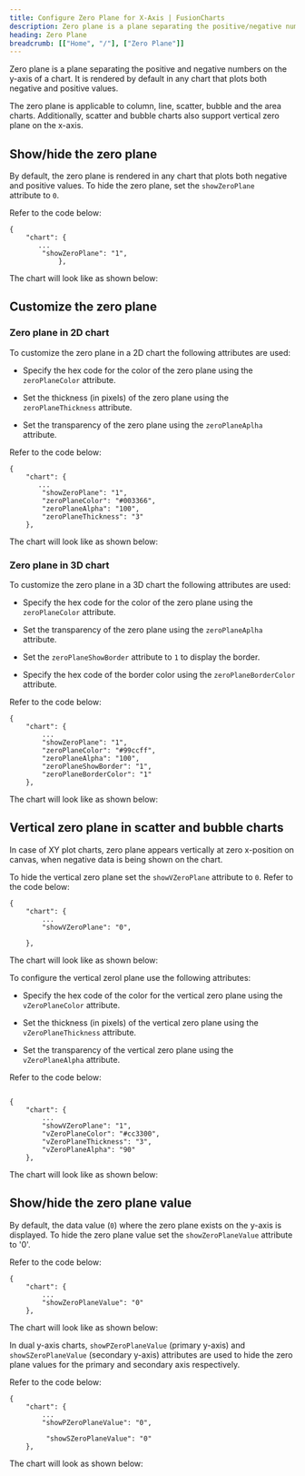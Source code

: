 ```yaml
---
title: Configure Zero Plane for X-Axis | FusionCharts
description: Zero plane is a plane separating the positive/negative numbers on the y-axis. The zero plane appears in the column, line, scatter, bubble charts.
heading: Zero Plane
breadcrumb: [["Home", "/"], ["Zero Plane"]]
---
```


Zero plane is a plane separating the positive and negative numbers on the y-axis of a chart. It is rendered by default in any chart that plots both negative and positive values.

The zero plane is applicable to column, line, scatter, bubble and the area charts. Additionally, scatter and bubble charts also support vertical zero plane on the x-axis.

## Show/hide the zero plane

By default, the zero plane is rendered in any chart that plots both negative and positive values.  To hide the zero plane, set the `showZeroPlane	` attribute to `0`. 

Refer to the code below:

```
{
    "chart": {
       ...
        "showZeroPlane": "1",
            },
 ```

The chart will look like as shown below:

<chart>

## Customize the zero plane

### Zero plane in 2D chart

To customize the zero plane in a  2D chart the  following attributes are used:

* Specify the hex code for the color of the  zero plane using the `zeroPlaneColor` attribute.

* Set the thickness (in pixels) of the zero plane using the `zeroPlaneThickness` attribute.

* Set the transparency of the zero plane using the `zeroPlaneAplha` attribute.

Refer to the code below:

```
{
    "chart": {
       ...
        "showZeroPlane": "1",
        "zeroPlaneColor": "#003366",
        "zeroPlaneAlpha": "100",
        "zeroPlaneThickness": "3"
    },

 ```

The chart will look like as shown below:

<chart>

### Zero plane in 3D chart

To customize the zero plane in a 3D chart the  following attributes are used:

* Specify the hex code for the color of the  zero plane using the `zeroPlaneColor` attribute.

* Set the transparency of the zero plane using the `zeroPlaneAplha` attribute.

* Set the `zeroPlaneShowBorder` attribute to `1` to display the border.

* Specify the hex code of the border color using the `zeroPlaneBorderColor` attribute.

Refer to the code below:

```
{
    "chart": {
        ...
        "showZeroPlane": "1",
        "zeroPlaneColor": "#99ccff",
        "zeroPlaneAlpha": "100",
        "zeroPlaneShowBorder": "1",
        "zeroPlaneBorderColor": "1"
    },

 ```

The chart will look like as shown below:

<chart>

## Vertical zero plane in scatter and bubble charts

In case of XY plot charts, zero plane appears vertically at zero x-position on canvas, when negative data is being shown on the chart.

To hide the vertical zero plane set the `showVZeroPlane` attribute to `0`. Refer to the code below:

```
{
    "chart": {
        ...
        "showVZeroPlane": "0",
       
    },

 ```

The chart will look like as shown below:

<chart>

To configure the vertical zerol plane use the following attributes:

* Specify the hex code of the color for the vertical zero plane using the `vZeroPlaneColor` attribute.

* Set the thickness (in pixels) of the vertical zero plane using the `vZeroPlaneThickness` attribute.

* Set the transparency of the vertical zero plane using the `vZeroPlaneAlpha` attribute.

Refer to the code below:

```

{
    "chart": {
        ...
        "showVZeroPlane": "1",
        "vZeroPlaneColor": "#cc3300",
        "vZeroPlaneThickness": "3",
        "vZeroPlaneAlpha": "90"
    },

 ```

The chart will look like as shown below:

<chart>

## Show/hide the zero plane value

By default, the data value (`0`) where the zero plane exists on the y-axis is displayed. To hide the zero plane value set the `showZeroPlaneValue` attribute to '0'. 

Refer to the code below:

```
{
    "chart": {
        ...
        "showZeroPlaneValue": "0"
    },

 ```

The chart will look like as shown below:

<chart>

In dual y-axis charts, `showPZeroPlaneValue` (primary y-axis) and `showSZeroPlaneValue` (secondary y-axis) attributes are used to hide the zero plane values for the primary and secondary axis respectively.

Refer to the code below:

```
{
    "chart": {
        ...
        "showPZeroPlaneValue": "0",

         "showSZeroPlaneValue": "0"
    },

 ```

The chart will look as shown below:

<chart>

